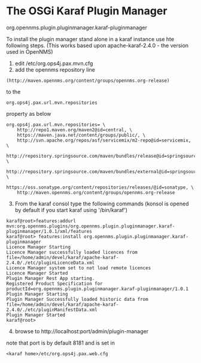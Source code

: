 # The OSGi Karaf Plugin Manager  
org.opennms.plugin.pluginmanager.karaf-pluginmanager

To install the plugin manager stand alone in a karaf instance use hte following steps. 
(This works based upon apache-karaf-2.4.0 - the version used in OpenNMS)

1. edit <karaf home>/etc/org.ops4j.pax.mvn.cfg
2. add the opennms repository line
~~~~
(http://maven.opennms.org/content/groups/opennms.org-release)
~~~~
to the 
~~~~
org.ops4j.pax.url.mvn.repositories
~~~~
property as below

~~~~
org.ops4j.pax.url.mvn.repositories= \
    http://repo1.maven.org/maven2@id=central, \
    https://maven.java.net/content/groups/public/, \
    http://svn.apache.org/repos/asf/servicemix/m2-repo@id=servicemix, \
    http://repository.springsource.com/maven/bundles/release@id=springsource.release, \
    http://repository.springsource.com/maven/bundles/external@id=springsource.external, \
    https://oss.sonatype.org/content/repositories/releases/@id=sonatype, \
    http://maven.opennms.org/content/groups/opennms.org-release
~~~~

3. From the karaf consol type the following commands
(konsol is opened by default if you start karaf using '<karaf home>/bin/karaf')

~~~~
karaf@root>features:addurl mvn:org.opennms.plugins/org.opennms.plugin.pluginmanager.karaf-pluginmanager/1.0.1/xml/features
karaf@root> features:install org.opennms.plugin.pluginmanager.karaf-pluginmanager
Licence Manager Starting
Licence Manager successfully loaded licences from file=/home/admin/devel/karaf/apache-karaf-2.4.0/./etc/pluginLicenceData.xml
Licence Manager system set to not load remote licences
Licence Manager Started
Plugin Manager Rest App starting.
Registered Product Specification for productId=org.opennms.plugin.pluginmanager.karaf-pluginmanager/1.0.1
Plugin Manager Starting
Plugin Manager Successfully loaded historic data from file=/home/admin/devel/karaf/apache-karaf-2.4.0/./etc/pluginManifestData.xml
Plugin Manager Started
karaf@root> 
~~~~

4. browse to http://localhost:port/admin/plugin-manager

note that port is by default 8181 and is set in 
~~~~
<karaf home>/etc/org.ops4j.pax.web.cfg
~~~~






